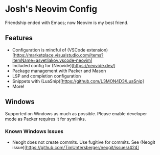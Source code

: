 # Josh's Neovim Config
Friendship ended with Emacs; now Neovim is my best friend.

## Features
- Configuration is mindful of (VSCode extension)[https://marketplace.visualstudio.com/items?itemName=asvetliakov.vscode-neovim]
- Included config for (Neovide)[https://neovide.dev/]
- Package management with Packer and Mason
- LSP and completion configuration
- Snippets with (LuaSnip)[https://github.com/L3MON4D3/LuaSnip]
- More!

## Windows
Supported on Windows as much as possible.
Please enable developer mode as Packer requires it for symlinks.

### Known Windows Issues
- Neogit does not create commits. Use fugitive for commits.
See (Neogit issue)[https://github.com/TimUntersberger/neogit/issues/424]
